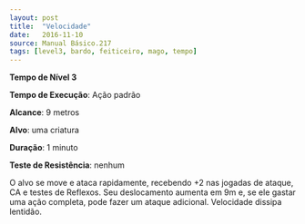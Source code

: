 ```yaml
---
layout: post
title:  "Velocidade"
date:   2016-11-10
source: Manual Básico.217
tags: [level3, bardo, feiticeiro, mago, tempo]
---
```


**Tempo de Nível 3**

**Tempo de Execução**: Ação padrão

**Alcance**: 9 metros

**Alvo**:  uma criatura

**Duração**: 1 minuto

**Teste de Resistência**: nenhum

O alvo se move e ataca rapidamente, recebendo +2 nas jogadas de ataque, CA e testes de Reflexos. Seu deslocamento aumenta em 9m e, se ele gastar uma ação completa, pode fazer um ataque adicional.
Velocidade dissipa lentidão.
